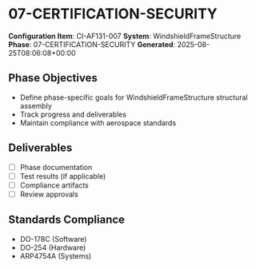 # 07-CERTIFICATION-SECURITY

**Configuration Item**: CI-AF131-007
**System**: WindshieldFrameStructure
**Phase**: 07-CERTIFICATION-SECURITY
**Generated**: 2025-08-25T08:06:08+00:00

## Phase Objectives
- Define phase-specific goals for WindshieldFrameStructure structural assembly
- Track progress and deliverables
- Maintain compliance with aerospace standards

## Deliverables
- [ ] Phase documentation
- [ ] Test results (if applicable)
- [ ] Compliance artifacts
- [ ] Review approvals

## Standards Compliance
- DO-178C (Software)
- DO-254 (Hardware)
- ARP4754A (Systems)

